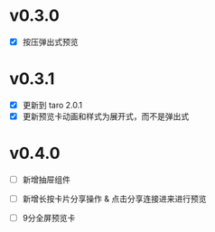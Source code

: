 
# v0.3.0
- [x] 按压弹出式预览

# v0.3.1
- [x] 更新到 taro 2.0.1
- [x] 更新预览卡动画和样式为展开式，而不是弹出式

# v0.4.0
- [ ] 新增抽屉组件
- [ ] 新增长按卡片分享操作 & 点击分享连接进来进行预览
- [ ] 9分全屏预览卡

